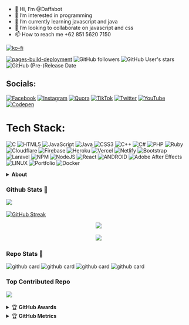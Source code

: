 - 👋 Hi, I’m @Daffabot
- 👀 I’m interested in programming
- 🌱 I’m currently learning javascript and java
- 💞️ I’m looking to collaborate on javascript and css
- 📫 How to reach me +62 851 5620 7150

[![ko-fi](https://ko-fi.com/img/githubbutton_sm.svg)](https://ko-fi.com/W7W0HURDT)

[![pages-build-deployment](https://github.com/Daffabot/Daffabot.github.io/actions/workflows/pages/pages-build-deployment/badge.svg)](https://github.com/Daffabot/Daffabot.github.io/actions/workflows/pages/pages-build-deployment)
![GitHub followers](https://img.shields.io/github/followers/Daffabot) ![GitHub User's stars](https://img.shields.io/github/stars/Daffabot?color=red) ![GitHub (Pre-)Release Date](https://img.shields.io/github/release-date-pre/Daffabot/Daffabot.github.io)

## Socials:
[![Facebook](https://img.shields.io/badge/Facebook-%231877F2.svg?logo=Facebook&logoColor=white)](https://facebook.com/daffabot) [![Instagram](https://img.shields.io/badge/Instagram-%23E4405F.svg?logo=Instagram&logoColor=white)](https://instagram.com/daffabot_id) [![Quora](https://img.shields.io/badge/Quora-%23B92B27.svg?logo=Quora&logoColor=white)](https://quora.com/profile/daffabot) [![TikTok](https://img.shields.io/badge/TikTok-%23000000.svg?logo=TikTok&logoColor=white)](https://tiktok.com/@daffabot_id) [![Twitter](https://img.shields.io/badge/Twitter-%231DA1F2.svg?logo=Twitter&logoColor=white)](https://twitter.com/daffabot_id) [![YouTube](https://img.shields.io/badge/YouTube-%23FF0000.svg?logo=YouTube&logoColor=white)](https://youtube.com/@daffabot) [![Codepen](https://img.shields.io/badge/Codepen-000000?style=for-the-badge&logo=codepen&logoColor=white)](https://codepen.io/daffabot) 

# Tech Stack:
![C](https://img.shields.io/badge/c-%2300599C.svg?style=flat-square&logo=c&logoColor=white) ![HTML5](https://img.shields.io/badge/html5-%23E34F26.svg?style=flat-square&logo=html5&logoColor=white) ![JavaScript](https://img.shields.io/badge/javascript-%23323330.svg?style=flat-square&logo=javascript&logoColor=%23F7DF1E) ![Java](https://img.shields.io/badge/java-%23ED8B00.svg?style=flat-square&logo=java&logoColor=white) ![CSS3](https://img.shields.io/badge/css3-%231572B6.svg?style=flat-square&logo=css3&logoColor=white) ![C++](https://img.shields.io/badge/c++-%2300599C.svg?style=flat-square&logo=c%2B%2B&logoColor=white) ![C#](https://img.shields.io/badge/c%23-%23239120.svg?style=flat-square&logo=c-sharp&logoColor=white) ![PHP](https://img.shields.io/badge/php-%23777BB4.svg?style=flat-square&logo=php&logoColor=white) ![Ruby](https://img.shields.io/badge/ruby-%23CC342D.svg?style=flat-square&logo=ruby&logoColor=white) ![Cloudflare](https://img.shields.io/badge/Cloudflare-F38020?style=flat-square&logo=Cloudflare&logoColor=white) ![Firebase](https://img.shields.io/badge/firebase-%23039BE5.svg?style=flat-square&logo=firebase) ![Heroku](https://img.shields.io/badge/heroku-%23430098.svg?style=flat-square&logo=heroku&logoColor=white) ![Vercel](https://img.shields.io/badge/vercel-%23000000.svg?style=flat-square&logo=vercel&logoColor=white) ![Netlify](https://img.shields.io/badge/netlify-%23000000.svg?style=flat-square&logo=netlify&logoColor=#00C7B7) ![Bootstrap](https://img.shields.io/badge/bootstrap-%23563D7C.svg?style=flat-square&logo=bootstrap&logoColor=white) ![Laravel](https://img.shields.io/badge/laravel-%23FF2D20.svg?style=flat-square&logo=laravel&logoColor=white) ![NPM](https://img.shields.io/badge/NPM-%23000000.svg?style=flat-square&logo=npm&logoColor=white) ![NodeJS](https://img.shields.io/badge/node.js-6DA55F?style=flat-square&logo=node.js&logoColor=white) ![React](https://img.shields.io/badge/react-%2320232a.svg?style=flat-square&logo=react&logoColor=%2361DAFB) ![ANDROID](https://img.shields.io/badge/android-%2320232a.svg?style=flat-square&logo=android&logoColor=%a4c639) ![Adobe After Effects](https://img.shields.io/badge/Adobe%20After%20Effects-9999FF.svg?style=flat-square&logo=Adobe%20After%20Effects&logoColor=white) ![LINUX](https://img.shields.io/badge/Linux-FCC624?style=flat-square&logo=linux&logoColor=black) ![Portfolio](https://img.shields.io/badge/Portfolio-%23000000.svg?style=flat-square&logo=firefox&logoColor=#FF7139) ![Docker](https://img.shields.io/badge/docker-%230db7ed.svg?style=flat-square&logo=docker&logoColor=white)
<details>
    <summary><b>About</b></summary>
<body>
<hr style="clear: both;">
<div style="text-align: center;">
<div class="side-block"><div class="heading">side-bar</div><div class="menu-item"><image src="https://scp-wiki.wdfiles.com/local--files/nav%3Aside/series.png"><a href="https://wa.me/+6285156207150?text=Halo+Bang" target="_blank">Whatsapp Contact</a><span style="font-size: 80%;color: #666;">(+62 851 5620 7150)</span></div><div class="menu-item"><image src="https://scp-wiki.wdfiles.com/local--files/nav%3Aside/series.png"><a href="#" target="_blank">Short Story</a><span style="font-size: 80%;color: #666;">(Narrative Text)</span></div><div class="menu-item"><image src="https://scp-wiki.wdfiles.com/local--files/nav%3Aside/series.png"><a href="https://www.daffabot.my.id/notedaffabot" target="_blank">Blog Note</a><span style="font-size: 80%;color: #666;">(My Note)</span></div><div class="menu-item"><image src="https://scp-wiki.wdfiles.com/local--files/nav%3Aside/series.png"><a href="https://www.gun-glory.info">Guns Glory</a><span style="font-size: 80%;color: #666;">(Gun File)</span></div><div class="menu-item"><image src="https://scp-wiki.wdfiles.com/local--files/nav%3Aside/series.png"><a href="https://github.com/Daffabot">Project</a><span style="font-size: 80%;color: #666;">(My Project)</span></div></div>
 <br>
<div class="scpnet-interwiki-wrapper"><div class="interwiki"><div class="interwiki__title">Interwiki sample</div><div class="interwiki__entry"><a href="https://en.m.wiktionary.org/wiki/Spain" target="_blank">Esperanto</a></div><div class="interwiki__entry"><a href="https://github.com/topics/tlhingan-hol" target="_blank">tlhIngan Hol</a></div><div class="interwiki__entry"><a href="https://en.m.wikipedia.org/wiki/Na%CA%BCvi_language" target="_blank">Na'vi</a></div><div class="interwiki__entry"><a href="https://tolkiengateway.net/wiki/Qenya" target="_blank">Qenya</a></div></div></div>
<br>

<div class="yui-navset" style="clear: both;"><ul class="yui-nav"><li class="selected"><a><em>attention</em></a></li><li><a><em>remember this A1 file</em></a></li><li><a id="ios" class="hover"><em>protect your self</em></a></li></ul><div class="yui-content"><div><p>Hello, my name is Daffa Ahmad Ibrahim. I am tried the best for this project, so enjoy it. <a href="https://github.com/Daffabot">Start</a></p>
<div class="page-rate-widget-box"><span class="rate-points">rating:&nbsp;<span class="number">±666</span></span><span class="rateup btn btn-default"><a>+</a></span><span class="ratedown btn btn-default"><a>–</a></span><span class="cancel btn btn-default"><a>x</a></span></div>
<br>
<blockquote><h1 style="font-size: 190%!important;">About Me</h1><h2 style="font-size: 150%!important;">Daffa Ahmad Ibrahim</h2>
<img src="image/profil.png" border="1">
<p><b>[Language Indonesia]</b>
Belajar tentang pemograman secara otodidak dari kelas 6 sd hingga mahir dalam HTML, CSS dan Javascript. Kini saya sedang berusaha mengembangkan project web dan game juga programming back-end developer.		
Date: <b>[Level 5 Access]</b></p>
</blockquote></div></div></div><br>
</div>
</div>
</details>

### Github Stats 🚀

[![](https://komarev.com/ghpvc/?username=Daffabot&style=flat-square&color=C691E9)](https://github.com/antonkomarev/github-profile-views-counter)

[![GitHub Streak](https://github-readme-streak-stats.herokuapp.com?user=Daffabot&theme=vue-dark&locale=id&mode=weekly)](https://git.io/streak-stats)
<p align="center"><a href="https://github.com/daffabot"><img src="https://github-readme-stats.vercel.app/api?username=daffabot&show_icons=true&theme=radical"></a></p>
<p align="center"><a href="https://github.com/daffabot"><img src="https://github-readme-stats.vercel.app/api/top-langs/?username=daffabot&theme=radical&layout=compact"></a></p> 


### Repo Stats 🔭
![github card](https://github-readme-stats.vercel.app/api/pin/?username=Daffabot&repo=Daffabot.github.io&theme=dark)
![github card](https://github-readme-stats.vercel.app/api/pin/?username=Daffabot&repo=russian-roulette.github.io&theme=dark)
![github card](https://github-readme-stats.vercel.app/api/pin/?username=Daffabot&repo=dps-calc.github.io&theme=dark)
![github card](https://github-readme-stats.vercel.app/api/pin/?username=Daffabot&repo=chatdaffabot&theme=dark)

###  Top Contributed Repo
![](https://github-contributor-stats.vercel.app/api?username=Daffabot&limit=5&theme=dark&combine_all_yearly_contributions=true)

<details>
    <summary>&#127942 <b>GitHub Awards</b></summary><br/>

![Github Trophy](https://github-profile-trophy.vercel.app/?username=Daffabot)

</details>

<details>
    <summary>&#127942 <b>GitHub Metrics</b></summary><br/>
    
![Metrics](https://metrics.lecoq.io/Daffabot?template=classic&commits.authoring=Daffabot&isocalendar=1&stars=1&habits=1&achievements=1&activity=1&pagespeed=1&tweets=1&base=header%2C%20activity%2C%20community%2C%20repositories%2C%20metadata&base.indepth=false&base.hireable=false&base.skip=false&isocalendar=false&isocalendar.duration=full-year&stars=false&stars.limit=4&habits=false&habits.from=200&habits.days=14&habits.facts=true&habits.charts=false&habits.charts.type=classic&habits.trim=false&habits.languages.limit=8&habits.languages.threshold=0%25&achievements=false&achievements.threshold=X&achievements.secrets=true&achievements.display=detailed&achievements.limit=10&activity=false&activity.limit=5&activity.load=300&activity.days=14&activity.visibility=all&activity.timestamps=false&activity.filter=all&pagespeed=false&pagespeed.url=https%3A%2F%2Fdaffabot.my.id&pagespeed.detailed=true&pagespeed.screenshot=true&pagespeed.pwa=true&tweets=false&tweets.user=Daffabot_id&tweets.attachments=true&tweets.limit=2&config.timezone=Asia%2FJakarta&config.order=Daffabot.github.io)

</details>

